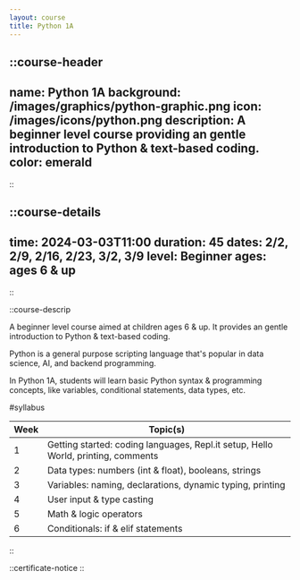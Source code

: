 ```yaml
---
layout: course
title: Python 1A
---
```

::course-header
---
name: Python 1A
background: /images/graphics/python-graphic.png
icon: /images/icons/python.png
description: A beginner level course providing an gentle introduction to Python & text-based coding.
color: emerald
---
::


::course-details
---
time: 2024-03-03T11:00
duration: 45
dates: 2/2, 2/9, 2/16, 2/23, 3/2, 3/9
level: Beginner
ages: ages 6 & up
---
::

::course-descrip

A beginner level course aimed at children ages 6 & up. It provides an gentle introduction to Python & text-based coding.

Python is a general purpose scripting language that's popular in data science, AI, and backend programming.

In Python 1A, students will learn basic Python syntax & programming concepts, like variables, conditional statements, data types, etc.

#syllabus

| Week | Topic(s)                                                                          |
|------|-----------------------------------------------------------------------------------|
| 1    | Getting started: coding languages, Repl.it setup, Hello World, printing, comments |
| 2    | Data types: numbers (int & float), booleans, strings                              |
| 3    | Variables: naming, declarations, dynamic typing, printing                         |
| 4    | User input & type casting                                                         |
| 5    | Math & logic operators                                                            |
| 6    | Conditionals: if & elif statements                                                |
::

::certificate-notice
::